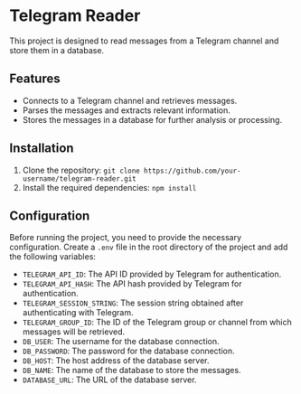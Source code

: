 # Telegram Reader

This project is designed to read messages from a Telegram channel and store them in a database.

## Features

- Connects to a Telegram channel and retrieves messages.
- Parses the messages and extracts relevant information.
- Stores the messages in a database for further analysis or processing.

## Installation

1. Clone the repository: `git clone https://github.com/your-username/telegram-reader.git`
2. Install the required dependencies: `npm install`

## Configuration

Before running the project, you need to provide the necessary configuration. Create a `.env` file in the root directory of the project and add the following variables:

- `TELEGRAM_API_ID`: The API ID provided by Telegram for authentication.
- `TELEGRAM_API_HASH`: The API hash provided by Telegram for authentication.
- `TELEGRAM_SESSION_STRING`: The session string obtained after authenticating with Telegram.
- `TELEGRAM_GROUP_ID`: The ID of the Telegram group or channel from which messages will be retrieved.
- `DB_USER`: The username for the database connection.
- `DB_PASSWORD`: The password for the database connection.
- `DB_HOST`: The host address of the database server.
- `DB_NAME`: The name of the database to store the messages.
- `DATABASE_URL`: The URL of the database server.

